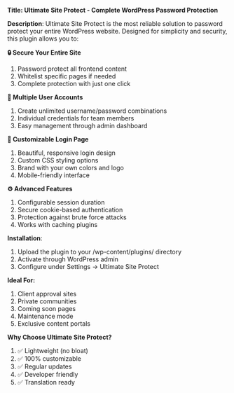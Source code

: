 **Title: Ultimate Site Protect - Complete WordPress Password Protection**

**Description**:
Ultimate Site Protect is the most reliable solution to password protect your entire WordPress website. Designed for simplicity and security, this plugin allows you to:

**🔒 Secure Your Entire Site**
 1. Password protect all frontend content
 2. Whitelist specific pages if needed
 3. Complete protection with just one click

**👥 Multiple User Accounts**
 1. Create unlimited username/password combinations
 2. Individual credentials for team members
 3. Easy management through admin dashboard

**🎨 Customizable Login Page**
 1. Beautiful, responsive login design
 2. Custom CSS styling options
 3. Brand with your own colors and logo
 4. Mobile-friendly interface

**⚙️ Advanced Features**
 1. Configurable session duration
 2. Secure cookie-based authentication
 3. Protection against brute force attacks
 4. Works with caching plugins

**Installation**:
 1. Upload the plugin to your /wp-content/plugins/ directory
 2. Activate through WordPress admin
 3. Configure under Settings → Ultimate Site Protect

**Ideal For:**
 1. Client approval sites
 2. Private communities
 3. Coming soon pages
 4. Maintenance mode
 5. Exclusive content portals

**Why Choose Ultimate Site Protect?**

 1. ✅ Lightweight (no bloat)
 2. ✅ 100% customizable
 3. ✅ Regular updates
 4. ✅ Developer friendly
 5. ✅ Translation ready
